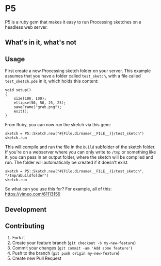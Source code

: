 # P5

P5 is a ruby gem that makes it easy to run Processing sketches on a headless web server.

## What's in it, what's not



## Usage

First create a new Processing sketch folder on your server. This example assumes that you have a folder called `test_sketch`, with a file called `test_sketch.pde` in it, which holds this content:

```
void setup()
{
	size(100, 100);
	ellipse(50, 50, 25, 25);
	saveFrame("grab.png");
	exit();
}

```

From Ruby, you can now run the sketch via this gem:

```
sketch = P5::Sketch.new("#{File.dirname(__FILE__)}/test_sketch")
sketch.run
```

This will compile and run the file in the `build` subfolder of the sketch folder. If you're on a webserver where you can only write to `/tmp` or something like it, you can pass in an output folder, where the sketch will be compiled and run. The folder will automatically be created if it doesn't exist.

```
sketch = P5::Sketch.new("#{File.dirname(__FILE__)}/test_sketch", "/tmp/abuildfolder")
sketch.run
```

So what can you use this for? For example, all of this: https://vimeo.com/61113159

## Development

## Contributing

1. Fork it
2. Create your feature branch (`git checkout -b my-new-feature`)
3. Commit your changes (`git commit -am 'Add some feature'`)
4. Push to the branch (`git push origin my-new-feature`)
5. Create new Pull Request
